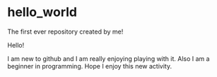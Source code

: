 # hello_world
The first ever repository created by me!

Hello! 

I am new to github and I am really enjoying playing with it. 
Also I am a beginner in programming. Hope I enjoy this new activity.

